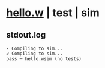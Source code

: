 # [hello.w](../../../../examples/tests/valid/hello.w) | test | sim

## stdout.log
```log
- Compiling to sim...
✔ Compiling to sim...
pass ─ hello.wsim (no tests)
```

